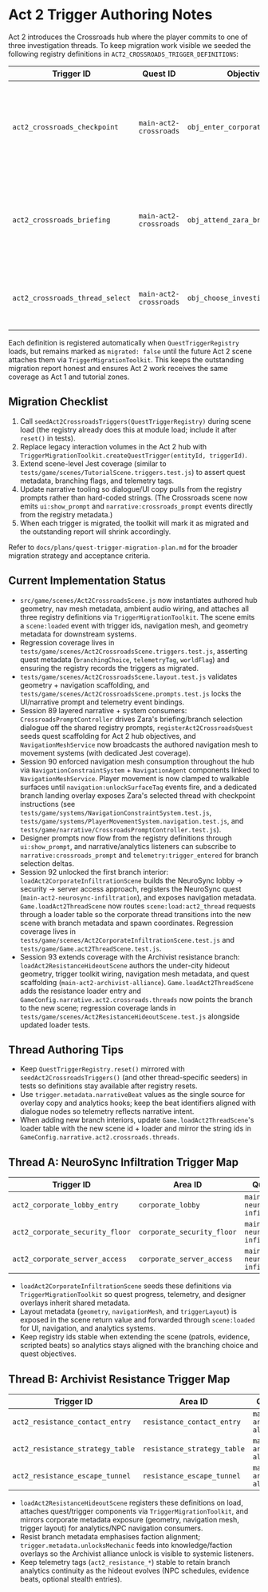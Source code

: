 # Act 2 Trigger Authoring Notes

Act 2 introduces the Crossroads hub where the player commits to one of three
investigation threads. To keep migration work visible we seeded the following
registry definitions in `ACT2_CROSSROADS_TRIGGER_DEFINITIONS`:

| Trigger ID                    | Quest ID               | Objective ID                    | Prompt                                      | Notes |
| ----------------------------- | ---------------------- | -------------------------------- | ------------------------------------------- | ----- |
| `act2_crossroads_checkpoint`  | `main-act2-crossroads` | `obj_enter_corporate_spires`     | Present forged credentials at the checkpoint | Sets social stealth tutorial context and unlocks the corporate spire world flag. |
| `act2_crossroads_briefing`    | `main-act2-crossroads` | `obj_attend_zara_briefing`       | Review Zara's thread dossier                 | Supports repeated visits so the player can re-check leads before committing. |
| `act2_crossroads_thread_select` | `main-act2-crossroads` | `obj_choose_investigation_thread` | Select the next investigation thread        | Emits branching telemetry tag for narrative analytics. |

Each definition is registered automatically when `QuestTriggerRegistry` loads,
but remains marked as `migrated: false` until the future Act 2 scene attaches
them via `TriggerMigrationToolkit`. This keeps the outstanding migration report
honest and ensures Act 2 work receives the same coverage as Act 1 and tutorial
zones.

## Migration Checklist

1. Call `seedAct2CrossroadsTriggers(QuestTriggerRegistry)` during scene load
   (the registry already does this at module load; include it after `reset()` in
   tests).
2. Replace legacy interaction volumes in the Act 2 hub with
   `TriggerMigrationToolkit.createQuestTrigger(entityId, triggerId)`.
3. Extend scene-level Jest coverage (similar to `tests/game/scenes/TutorialScene.triggers.test.js`)
   to assert quest metadata, branching flags, and telemetry tags.
4. Update narrative tooling so dialogue/UI copy pulls from the registry prompts
   rather than hard-coded strings. (The Crossroads scene now emits `ui:show_prompt`
   and `narrative:crossroads_prompt` events directly from the registry metadata.)
5. When each trigger is migrated, the toolkit will mark it as migrated and the
   outstanding report will shrink accordingly.

Refer to `docs/plans/quest-trigger-migration-plan.md` for the broader migration
strategy and acceptance criteria.

## Current Implementation Status

- `src/game/scenes/Act2CrossroadsScene.js` now instantiates authored hub geometry,
  nav mesh metadata, ambient audio wiring, and attaches all three registry definitions
  via `TriggerMigrationToolkit`. The scene emits a `scene:loaded` event with trigger ids,
  navigation mesh, and geometry metadata for downstream systems.
- Regression coverage lives in `tests/game/scenes/Act2CrossroadsScene.triggers.test.js`,
  asserting quest metadata (`branchingChoice`, `telemetryTag`, `worldFlag`) and ensuring
  the registry records the triggers as migrated.
- `tests/game/scenes/Act2CrossroadsScene.layout.test.js` validates geometry + navigation
  scaffolding, and `tests/game/scenes/Act2CrossroadsScene.prompts.test.js` locks the
  UI/narrative prompt and telemetry event bindings.
- Session 89 layered narrative + system consumers: `CrossroadsPromptController`
  drives Zara's briefing/branch selection dialogue off the shared registry prompts,
  `registerAct2CrossroadsQuest` seeds quest scaffolding for Act 2 hub objectives, and
  `NavigationMeshService` now broadcasts the authored navigation mesh to movement
  systems (with dedicated Jest coverage).
- Session 90 enforced navigation mesh consumption throughout the hub via
  `NavigationConstraintSystem` + `NavigationAgent` components linked to
  `NavigationMeshService`. Player movement is now clamped to walkable surfaces until
  `navigation:unlockSurfaceTag` events fire, and a dedicated branch landing overlay exposes
  Zara's selected thread with checkpoint instructions (see
  `tests/game/systems/NavigationConstraintSystem.test.js`,
  `tests/game/systems/PlayerMovementSystem.navigation.test.js`, and
  `tests/game/narrative/CrossroadsPromptController.test.js`).
- Designer prompts now flow from the registry definitions through `ui:show_prompt`, and
  narrative/analytics listeners can subscribe to `narrative:crossroads_prompt` and
  `telemetry:trigger_entered` for branch selection deltas.
- Session 92 unlocked the first branch interior: `loadAct2CorporateInfiltrationScene`
  builds the NeuroSync lobby → security → server access approach, registers the
  NeuroSync quest (`main-act2-neurosync-infiltration`), and exposes navigation metadata.
  `Game.loadAct2ThreadScene` now routes `scene:load:act2_thread` requests through a loader
  table so the corporate thread transitions into the new scene with branch metadata and spawn
  coordinates. Regression coverage lives in
`tests/game/scenes/Act2CorporateInfiltrationScene.test.js` and
`tests/game/Game.act2ThreadScene.test.js`.
- Session 93 extends coverage with the Archivist resistance branch: `loadAct2ResistanceHideoutScene`
  authors the under-city hideout geometry, trigger toolkit wiring, navigation mesh metadata, and
  quest scaffolding (`main-act2-archivist-alliance`). `Game.loadAct2ThreadScene` adds the resistance
  loader entry and `GameConfig.narrative.act2.crossroads.threads` now points the branch to the new
  scene; regression coverage lands in
`tests/game/scenes/Act2ResistanceHideoutScene.test.js` alongside updated loader tests.

## Thread Authoring Tips

- Keep `QuestTriggerRegistry.reset()` mirrored with `seedAct2CrossroadsTriggers()` (and
  other thread-specific seeders) in tests so definitions stay available after registry resets.
- Use `trigger.metadata.narrativeBeat` values as the single source for overlay copy and
  analytics hooks; keep the beat identifiers aligned with dialogue nodes so telemetry
  reflects narrative intent.
- When adding new branch interiors, update `Game.loadAct2ThreadScene`'s loader table with
  the new scene id + loader and mirror the string ids in `GameConfig.narrative.act2.crossroads.threads`.

## Thread A: NeuroSync Infiltration Trigger Map

| Trigger ID                                 | Area ID                    | Quest ID                         | Objective ID                | Narrative Beat                       |
| ------------------------------------------ | -------------------------- | -------------------------------- | --------------------------- | ------------------------------------ |
| `act2_corporate_lobby_entry`               | `corporate_lobby`          | `main-act2-neurosync-infiltration` | `obj_infiltrate_lobby`      | `act2_corporate_lobby_entry`         |
| `act2_corporate_security_floor`            | `corporate_security_floor` | `main-act2-neurosync-infiltration` | `obj_bypass_security_floor` | `act2_corporate_security`            |
| `act2_corporate_server_access`             | `corporate_server_access`  | `main-act2-neurosync-infiltration` | `obj_locate_server_room`    | `act2_corporate_server_access`       |

- `loadAct2CorporateInfiltrationScene` seeds these definitions via `TriggerMigrationToolkit`
  so quest progress, telemetry, and designer overlays inherit shared metadata.
- Layout metadata (`geometry`, `navigationMesh`, and `triggerLayout`) is exposed in the scene
  return value and forwarded through `scene:loaded` for UI, navigation, and analytics systems.
- Keep registry ids stable when extending the scene (patrols, evidence, scripted beats) so
  analytics stays aligned with the branching choice and quest objectives.

## Thread B: Archivist Resistance Trigger Map

| Trigger ID                               | Area ID                       | Quest ID                          | Objective ID                     | Narrative Beat                            |
| ---------------------------------------- | ----------------------------- | -------------------------------- | -------------------------------- | ----------------------------------------- |
| `act2_resistance_contact_entry`          | `resistance_contact_entry`    | `main-act2-archivist-alliance`   | `obj_locate_resistance_contact`  | `act2_resistance_hideout_entry`           |
| `act2_resistance_strategy_table`         | `resistance_strategy_table`   | `main-act2-archivist-alliance`   | `obj_negotiate_alliance_terms`   | `act2_resistance_strategy_session`        |
| `act2_resistance_escape_tunnel`          | `resistance_escape_tunnel`    | `main-act2-archivist-alliance`   | `obj_secure_escape_routes`       | `act2_resistance_escape_network`          |

- `loadAct2ResistanceHideoutScene` registers these definitions on load, attaches quest/trigger
  components via `TriggerMigrationToolkit`, and mirrors corporate metadata exposure (geometry,
  navigation mesh, trigger layout) for analytics/NPC navigation consumers.
- Resist branch metadata emphasises faction alignment; `trigger.metadata.unlocksMechanic` feeds
  into knowledge/faction overlays so the Archivist alliance unlock is visible to systemic listeners.
- Keep telemetry tags (`act2_resistance_*`) stable to retain branch analytics continuity as the
  hideout evolves (NPC schedules, evidence beats, optional stealth entries).
